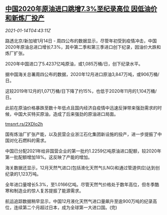 <!--1610601795000-->
[中国2020年原油进口跳增7.3%至纪录高位 因低油价和新炼厂投产](https://cn.reuters.com/article/china-2020-oil-import-0114-idCNKBS29J0GC)
------

<div><i>2021-01-14T04:43:11Z</i></div><p>路透北京/新加坡1月14日 - 周四公布的数据显示，尽管年初受到疫情冲击，中国2020年原油总进口增长7.3%，其中第二季和第三季进口创下纪录，因油价大跌和炼厂扩张。</p><p>2020年中国进口了5.4237亿吨原油，或1,085万桶/日，创下纪录水平。</p><p>据中国海关总署周四公布的数据，2020年12月进口原油3,847万吨，或906万桶/日。</p><p>这较2019年12月的1,071万桶/日下降了约15%，也低于2020年11月的1,104万桶/日。</p><p>此前在原油价格暴跌至数十年低点且国内经济自疫情中迅速反弹带来强劲需求的时候，中国大买特买原油，造成了后来强劲的原油进口局面。</p><p><a href="https://tmsnrt.rs/2XDlo2h">tmsnrt.rs/2XDlo2h</a></p><p>国有炼油厂扩张产能，以及民营企业浙江石化集团新设施的投产，进一步提振了中国对化石燃料的需求。</p><p>中国已分配2021年给非国营企业的第一批约1.2259亿吨原油进口配额，较2020年第一批配额增加18%。这反映了产能的增加。</p><p>海关数据还显示，12月天然气进口(包括液化天然气(LNG)和通过管道供应)达到创纪录的1,123万吨。</p><p>全年进口量增长5.3%，至1.0166亿吨。尽管天然气价格处于数年高位，但冬季酷寒和制造业的惊人复苏提振了能源需求。</p><p>航运追踪数据稍早显示，中国12月液化天然气进口量飙升至逾900万吨的纪录高位，连续第二个月超过日本，成为全球第一大进口国。(完)</p>
